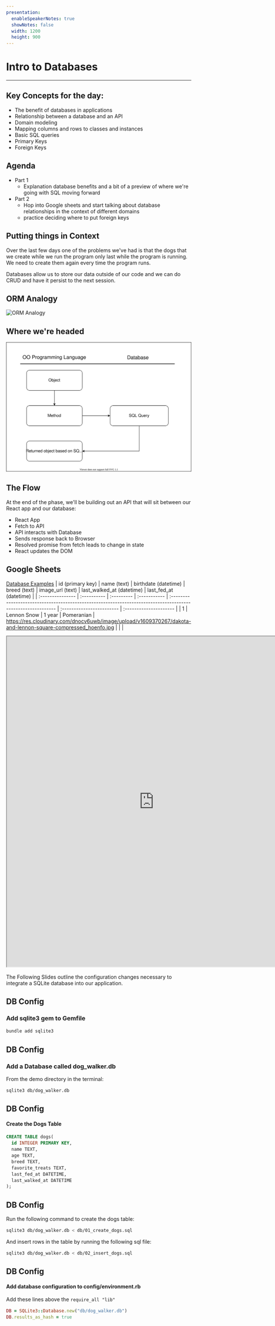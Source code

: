 ```yaml
---
presentation:
  enableSpeakerNotes: true
  showNotes: false
  width: 1200
  height: 900
---
```


<style>
  table {
    width: 100%;
    overflow: scroll;
  }
</style>

# Intro to Databases

---

<!-- slide data-separator="^\n\n\n"
         data-separator-vertical="^\n\n" data-separator-notes="^Note:"-->

## Key Concepts for the day:

- The benefit of databases in applications
- Relationship between a database and an API
- Domain modeling
- Mapping columns and rows to classes and instances
- Basic SQL queries
- Primary Keys
- Foreign Keys

<!-- slide -->

## Agenda

- Part 1 
  - Explanation  database benefits 
  and a bit of a preview of where we're going with SQL moving forward
- Part 2 
  - Hop into Google sheets and start talking about database relationships in the context of different domains
  - practice deciding where to put foreign keys


<!-- slide -->

## Putting things in Context
Over the last few days one of the problems we've had is that the dogs that we create while we run the program only last while the program is running. We need to create them again every time the program runs.

Databases allow us to store our data outside of our code and we can do CRUD and have it persist to the next session.

<!-- slide -->

## ORM Analogy

![ORM Analogy](https://res.cloudinary.com/dnocv6uwb/image/upload/v1651161995/Flatiron%20Slideshow%20images/analogy.drawio.svg)

<!-- slide -->

## Where we're headed

![The Pattern](https://raw.githubusercontent.com/learn-co-students/phase3-lecture-repo-template/04_begin_intro_to_databases/04_intro_to_databases/demo/object-method-sql-query-return.drawio.svg?token=GHSAT0AAAAAABS54V3M5DXF4WXV6T3OUTPUYTJ6M6A)

<!-- slide -->

## The Flow

At the end of the phase, we'll be building out an API that will sit between our React app and our database:

- React App
- Fetch to API
- API interacts with Database
- Sends response back to Browser
- Resolved promise from fetch leads to change in state
- React updates the DOM

<!-- slide -->

## Google Sheets
[Database Examples](https://docs.google.com/spreadsheets/d/1nMukOUNtYQk29BaU6sQfPtuKNUO9VqpvnwZ3B3_Tlwg/edit?usp=sharing)
| id (primary key) | name (text) | birthdate (datetime) | breed (text) | image_url (text)                                                                                             | last_walked_at (datetime) | last_fed_at (datetime) |
| :--------------- | :---------- | :--------- | :----------- | :----------------------------------------------------------------------------------------------------------- | :------------------------ | :--------------------- |
| 1                | Lennon Snow | 1 year     | Pomeranian   | https://res.cloudinary.com/dnocv6uwb/image/upload/v1609370267/dakota-and-lennon-square-compressed_hoenfo.jpg |                           |                        |
									
						
<!-- slide -->

<iframe
  src="https://docs.google.com/spreadsheets/d/1nMukOUNtYQk29BaU6sQfPtuKNUO9VqpvnwZ3B3_Tlwg/edit?usp=sharing"
  class="frame"
  style="width: 800px; height: 900px;"
>
</iframe>

<!-- slide -->

The Following Slides outline the configuration changes necessary to integrate a SQLite database into our application.
  

<!-- slide -->

## DB Config

### Add sqlite3 gem to Gemfile

```bash
bundle add sqlite3
```


<!-- slide -->

## DB Config

### Add a Database called dog_walker.db

From the demo directory in the terminal:

```bash
sqlite3 db/dog_walker.db
```

<!-- slide -->

## DB Config

#### Create the Dogs Table

```sql
CREATE TABLE dogs(
  id INTEGER PRIMARY KEY,
  name TEXT,
  age TEXT,
  breed TEXT,
  favorite_treats TEXT,
  last_fed_at DATETIME,
  last_walked_at DATETIME
);
```

<!-- slide -->

## DB Config

Run the following command to create the dogs table:

```bash
sqlite3 db/dog_walker.db < db/01_create_dogs.sql
```

And insert rows in the table by running the following sql file:

```bash
sqlite3 db/dog_walker.db < db/02_insert_dogs.sql
```


<!-- slide -->

## DB Config

#### Add database configuration to config/environment.rb

Add these lines above the `require_all "lib"`

```rb
DB = SQLite3::Database.new("db/dog_walker.db")
DB.results_as_hash = true
```
